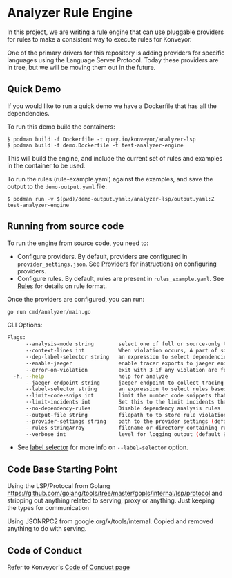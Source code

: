 # Analyzer Rule Engine

In this project, we are writing a rule engine that can use pluggable providers for rules to make a consistent way to execute rules for Konveyor.

One of the primary drivers for this repository is adding providers for specific languages using the Language Server Protocol. Today these providers are in tree, but we will be moving them out in the future.

## Quick Demo

If you would like to run a quick demo we have a Dockerfile that has all the dependencies.

To run this demo build the containers:

```
$ podman build -f Dockerfile -t quay.io/konveyor/analyzer-lsp
$ podman build -f demo.Dockerfile -t test-analyzer-engine
```

This will build the engine, and include the current set of rules and examples in the container to be used.

To run the rules (rule-example.yaml) against the examples, and save the output to the `demo-output.yaml` file:

```
$ podman run -v $(pwd)/demo-output.yaml:/analyzer-lsp/output.yaml:Z test-analyzer-engine
```

## Running from source code

To run the engine from source code, you need to:

* Configure providers. By default, providers are configured in `provider_settings.json`. See [Providers](./docs/providers.md) for instructions on configuring providers.
* Configure rules. By default, rules are present in `rules_example.yaml`. See [Rules](./docs/rules.md) for details on rule format.

Once the providers are configured, you can run:

```sh
go run cmd/analyzer/main.go
```

CLI Options:

```sh
Flags:
      --analysis-mode string        select one of full or source-only to tell the providers what to analyize. This can be given on a per provider setting, but this flag will override
      --context-lines int           When violation occurs, A part of source code is added to the output, So this flag configures the number of source code lines to be printed to the output. (default 10)
      --dep-label-selector string   an expression to select dependencies based on labels. This will filter out the violations from these dependencies as well these dependencies when matching dependency conditions
      --enable-jaeger               enable tracer exports to jaeger endpoint (default true)
      --error-on-violation          exit with 3 if any violation are found will also print violations to console
  -h, --help                        help for analyze
      --jaeger-endpoint string      jaeger endpoint to collect tracing data (default "http://localhost:14268/api/traces")
      --label-selector string       an expression to select rules based on labels
      --limit-code-snips int        limit the number code snippets that are retrieved for a file while evaluating a rule, 0 means no limit (default 20)
      --limit-incidents int         Set this to the limit incidents that a given rule can give, zero means no limit (default 1500)
      --no-dependency-rules         Disable dependency analysis rules
      --output-file string          filepath to to store rule violations (default "output.yaml")
      --provider-settings string    path to the provider settings (default "provider_settings.json")
      --rules stringArray           filename or directory containing rule files (default [rule-example.yaml])
      --verbose int                 level for logging output (default 9)
```

* See [label selector](./docs/labels.md#label-selector) for more info on `--label-selector` option.

## Code Base Starting Point

Using the LSP/Protocal from Golang https://github.com/golang/tools/tree/master/gopls/internal/lsp/protocol and stripping out anything related to serving, proxy or anything. Just keeping the types for communication

Using JSONRPC2 from google.org/x/tools/internal. Copied and removed anything to do with serving.


## Code of Conduct

Refer to Konveyor's [Code of Conduct page](https://github.com/konveyor/community/blob/main/CODE_OF_CONDUCT.md)
